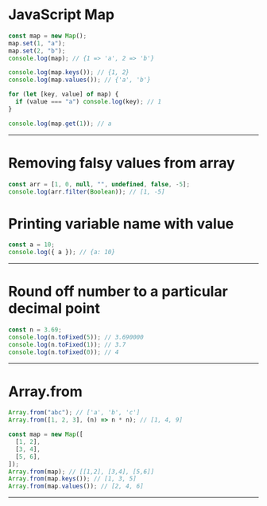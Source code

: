 # JavaScript Map

```javascript
const map = new Map();
map.set(1, "a");
map.set(2, "b");
console.log(map); // {1 => 'a', 2 => 'b'}

console.log(map.keys()); // {1, 2}
console.log(map.values()); // {'a', 'b'}

for (let [key, value] of map) {
  if (value === "a") console.log(key); // 1
}

console.log(map.get(1)); // a
```

---

# Removing falsy values from array

```javascript
const arr = [1, 0, null, "", undefined, false, -5];
console.log(arr.filter(Boolean)); // [1, -5]
```

# Printing variable name with value

```javascript
const a = 10;
console.log({ a }); // {a: 10}
```

---

# Round off number to a particular decimal point

```javascript
const n = 3.69;
console.log(n.toFixed(5)); // 3.690000
console.log(n.toFixed(1)); // 3.7
console.log(n.toFixed(0)); // 4
```

---

# Array.from

```javascript
Array.from("abc"); // ['a', 'b', 'c']
Array.from([1, 2, 3], (n) => n * n); // [1, 4, 9]
```

```javascript
const map = new Map([
  [1, 2],
  [3, 4],
  [5, 6],
]);
Array.from(map); // [[1,2], [3,4], [5,6]]
Array.from(map.keys()); // [1, 3, 5]
Array.from(map.values()); // [2, 4, 6]
```

---
